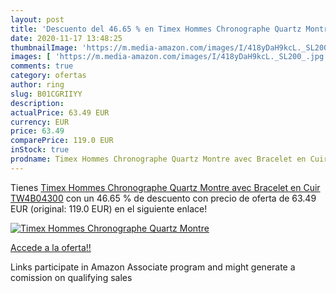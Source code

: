 ```yaml
---
layout: post
title: 'Descuento del 46.65 % en Timex Hommes Chronographe Quartz Montre '
date: 2020-11-17 13:48:25
thumbnailImage: 'https://m.media-amazon.com/images/I/418yDaH9kcL._SL200_.jpg'
images: [ 'https://m.media-amazon.com/images/I/418yDaH9kcL._SL200_.jpg' ]
comments: true
category: ofertas
author: ring
slug: B01CGRIIYY
description:
actualPrice: 63.49 EUR
currency: EUR
price: 63.49
comparePrice: 119.0 EUR
inStock: true
prodname: Timex Hommes Chronographe Quartz Montre avec Bracelet en Cuir TW4B04300
---
```


Tienes [Timex Hommes Chronographe Quartz Montre avec Bracelet en Cuir TW4B04300](https://www.amazon.fr/dp/B01CGRIIYY/?tag=tolees0d-21) con un 46.65 % de descuento con precio de oferta de 63.49 EUR (original: 119.0 EUR) en el siguiente enlace!

[![Timex Hommes Chronographe Quartz Montre ](https://m.media-amazon.com/images/I/418yDaH9kcL._SL200_.jpg)](https://www.amazon.fr/dp/B01CGRIIYY/?tag=tolees0d-21)

[Accede a la oferta!!](https://www.amazon.fr/dp/B01CGRIIYY/?tag=tolees0d-21)

Links participate in Amazon Associate program and might generate a comission on qualifying sales


